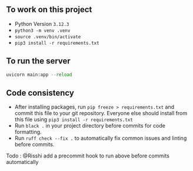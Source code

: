 ## To work on this project

- Python Version `3.12.3` 
- `python3 -m venv .venv`
- `source .venv/bin/activate`
- `pip3 install -r requirements.txt`

## To run the server

```python
uvicorn main:app --reload
```

## Code consistency 

- After installing packages, run `pip freeze > requirements.txt` and commit this file to your git repository. Everyone else should install from this file using `pip3 install -r requirements.txt`
- Run `black .` in your project directory before commits for code formatting.
- Run `ruff check --fix .` to automatically fix common issues and linting before commits.

Todo : @Risshi add a precommit hook to run above before commits automatically
